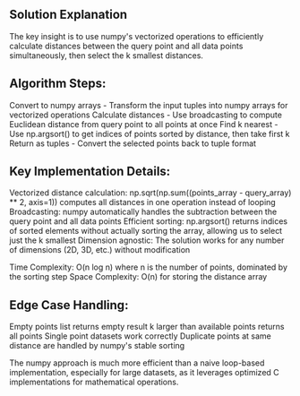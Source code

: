 ## Solution Explanation

The key insight is to use numpy's vectorized operations to efficiently calculate distances between the query point and all data points simultaneously, then select the k smallest distances.

## Algorithm Steps:

Convert to numpy arrays - Transform the input tuples into numpy arrays for vectorized operations
Calculate distances - Use broadcasting to compute Euclidean distance from query point to all points at once
Find k nearest - Use np.argsort() to get indices of points sorted by distance, then take first k
Return as tuples - Convert the selected points back to tuple format

## Key Implementation Details:

Vectorized distance calculation: np.sqrt(np.sum((points_array - query_array) ** 2, axis=1)) computes all distances in one operation instead of looping
Broadcasting: numpy automatically handles the subtraction between the query point and all data points
Efficient sorting: np.argsort() returns indices of sorted elements without actually sorting the array, allowing us to select just the k smallest
Dimension agnostic: The solution works for any number of dimensions (2D, 3D, etc.) without modification

Time Complexity: O(n log n) where n is the number of points, dominated by the sorting step
Space Complexity: O(n) for storing the distance array

## Edge Case Handling:

Empty points list returns empty result
k larger than available points returns all points
Single point datasets work correctly
Duplicate points at same distance are handled by numpy's stable sorting

The numpy approach is much more efficient than a naive loop-based implementation, especially for large datasets, as it leverages optimized C implementations for mathematical operations.